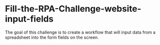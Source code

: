 # Fill-the-RPA-Challenge-website-input-fields
The goal of this challenge is to create a workflow that will input data from a spreadsheet into the form fields on the screen.
